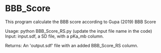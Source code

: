 # BBB_Score
This program calculate the BBB score according to Gupa (2019) BBB Score

Usage: python BBB_Score_RS.py   (update the input file name in the code)
Input: input.sdf, a SD file, with a pKa_mb column.

Returns: An 'output.sdf' file with an added BBB_Score_RS column.
